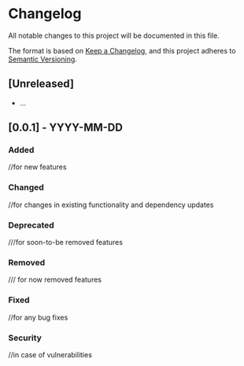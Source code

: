# Changelog

All notable changes to this project will be documented in this file.

The format is based on [Keep a Changelog](https://keepachangelog.com/en/1.0.0/),
and this project adheres to [Semantic Versioning](https://semver.org/spec/v2.0.0.html).

## [Unreleased]

- ...

## [0.0.1] - YYYY-MM-DD

### Added 
//for new features

### Changed 
//for changes in existing functionality and dependency updates

### Deprecated 
///for soon-to-be removed features

### Removed 
/// for now removed features

### Fixed 
//for any bug fixes

### Security 
//in case of vulnerabilities
